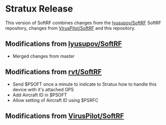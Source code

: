 # Stratux Release

This version of SoftRF combines changes from the [lyusupov/SoftRF](https://github.com/lyusupov/SoftRF) SoftRF repository,
changes from [VirusPilot/SoftRF](http://github.com/viruspilot/SoftRF) and this repository.

## Modifications from [lyusupov/SoftRF](https://github.com/lyusupov/SoftRF)

- Merged changes from master

## Modifications from [rvt/SoftRF](http://github.com/RVT/SoftRF)

- Send $PSOFT once a minute to indicate to Stratux how to handle this device with it's attached GPS
- Add Aircraft ID in $PSOFT
- Allow setting of Aircraft ID using $PSRFC

## Modifications from [VirusPilot/SoftRF](http://github.com/viruspilot/SoftRF)
